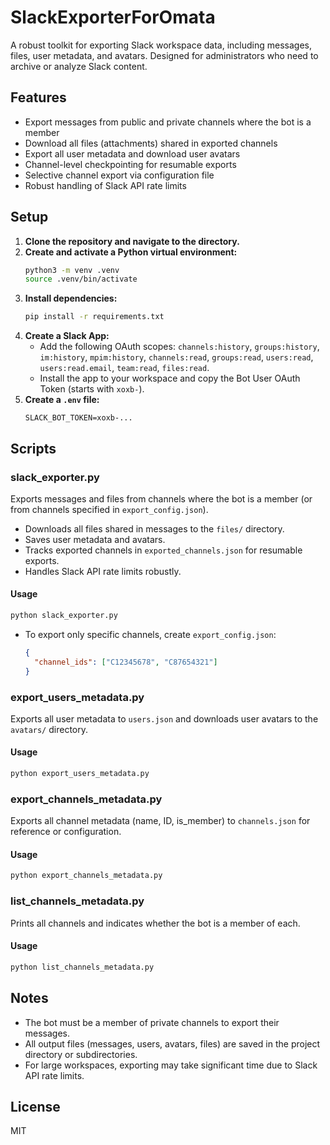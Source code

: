 # SlackExporterForOmata

A robust toolkit for exporting Slack workspace data, including messages, files, user metadata, and avatars. Designed for administrators who need to archive or analyze Slack content.

## Features
- Export messages from public and private channels where the bot is a member
- Download all files (attachments) shared in exported channels
- Export all user metadata and download user avatars
- Channel-level checkpointing for resumable exports
- Selective channel export via configuration file
- Robust handling of Slack API rate limits

## Setup
1. **Clone the repository and navigate to the directory.**
2. **Create and activate a Python virtual environment:**
   ```bash
   python3 -m venv .venv
   source .venv/bin/activate
   ```
3. **Install dependencies:**
   ```bash
   pip install -r requirements.txt
   ```
4. **Create a Slack App:**
   - Add the following OAuth scopes: `channels:history`, `groups:history`, `im:history`, `mpim:history`, `channels:read`, `groups:read`, `users:read`, `users:read.email`, `team:read`, `files:read`.
   - Install the app to your workspace and copy the Bot User OAuth Token (starts with `xoxb-`).
5. **Create a `.env` file:**
   ```env
   SLACK_BOT_TOKEN=xoxb-...
   ```

## Scripts

### slack_exporter.py
Exports messages and files from channels where the bot is a member (or from channels specified in `export_config.json`).
- Downloads all files shared in messages to the `files/` directory.
- Saves user metadata and avatars.
- Tracks exported channels in `exported_channels.json` for resumable exports.
- Handles Slack API rate limits robustly.

#### Usage
```bash
python slack_exporter.py
```
- To export only specific channels, create `export_config.json`:
  ```json
  {
    "channel_ids": ["C12345678", "C87654321"]
  }
  ```

### export_users_metadata.py
Exports all user metadata to `users.json` and downloads user avatars to the `avatars/` directory.

#### Usage
```bash
python export_users_metadata.py
```

### export_channels_metadata.py
Exports all channel metadata (name, ID, is_member) to `channels.json` for reference or configuration.

#### Usage
```bash
python export_channels_metadata.py
```

### list_channels_metadata.py
Prints all channels and indicates whether the bot is a member of each.

#### Usage
```bash
python list_channels_metadata.py
```

## Notes
- The bot must be a member of private channels to export their messages.
- All output files (messages, users, avatars, files) are saved in the project directory or subdirectories.
- For large workspaces, exporting may take significant time due to Slack API rate limits.

## License
MIT
